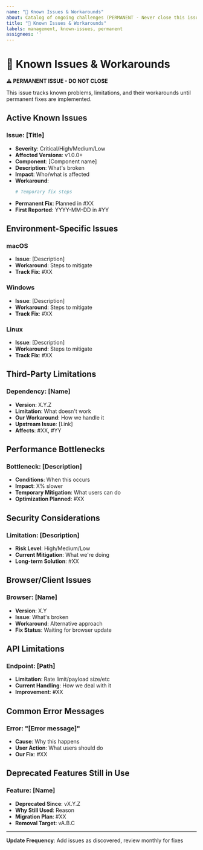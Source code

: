 ```yaml
---
name: "🐛 Known Issues & Workarounds"
about: Catalog of ongoing challenges (PERMANENT - Never close this issue)
title: "🐛 Known Issues & Workarounds"
labels: management, known-issues, permanent
assignees: ''
---
```


# 🐛 Known Issues & Workarounds

**⚠️ PERMANENT ISSUE - DO NOT CLOSE**

This issue tracks known problems, limitations, and their workarounds until permanent fixes are implemented.

## Active Known Issues

### Issue: [Title]
- **Severity**: Critical/High/Medium/Low
- **Affected Versions**: v1.0.0+
- **Component**: [Component name]
- **Description**: What's broken
- **Impact**: Who/what is affected
- **Workaround**:
  ```bash
  # Temporary fix steps
  ```
- **Permanent Fix**: Planned in #XX
- **First Reported**: YYYY-MM-DD in #YY

## Environment-Specific Issues

### macOS
- **Issue**: [Description]
- **Workaround**: Steps to mitigate
- **Track Fix**: #XX

### Windows
- **Issue**: [Description]
- **Workaround**: Steps to mitigate
- **Track Fix**: #XX

### Linux
- **Issue**: [Description]
- **Workaround**: Steps to mitigate
- **Track Fix**: #XX

## Third-Party Limitations

### Dependency: [Name]
- **Version**: X.Y.Z
- **Limitation**: What doesn't work
- **Our Workaround**: How we handle it
- **Upstream Issue**: [Link]
- **Affects**: #XX, #YY

## Performance Bottlenecks

### Bottleneck: [Description]
- **Conditions**: When this occurs
- **Impact**: X% slower
- **Temporary Mitigation**: What users can do
- **Optimization Planned**: #XX

## Security Considerations

### Limitation: [Description]
- **Risk Level**: High/Medium/Low
- **Current Mitigation**: What we're doing
- **Long-term Solution**: #XX

## Browser/Client Issues

### Browser: [Name]
- **Version**: X.Y
- **Issue**: What's broken
- **Workaround**: Alternative approach
- **Fix Status**: Waiting for browser update

## API Limitations

### Endpoint: [Path]
- **Limitation**: Rate limit/payload size/etc
- **Current Handling**: How we deal with it
- **Improvement**: #XX

## Common Error Messages

### Error: "[Error message]"
- **Cause**: Why this happens
- **User Action**: What users should do
- **Our Fix**: #XX

## Deprecated Features Still in Use

### Feature: [Name]
- **Deprecated Since**: vX.Y.Z
- **Why Still Used**: Reason
- **Migration Plan**: #XX
- **Removal Target**: vA.B.C

---

**Update Frequency**: Add issues as discovered, review monthly for fixes
